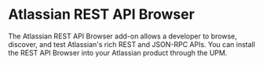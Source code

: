 Atlassian REST API Browser
==========================

The Atlassian REST API Browser add-on allows a developer to browse, discover, and test Atlassian's rich REST and JSON-RPC APIs. You can install the REST API Browser into your Atlassian product through the UPM.